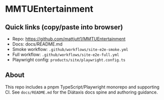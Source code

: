# MMTUEntertainment

## Quick links (copy/paste into browser)
- Repo: https://github.com/mattjutt1/MMTUEntertainment
- Docs: docs/README.md
- Smoke workflow: `.github/workflows/site-e2e-smoke.yml`
- Full workflow: `.github/workflows/site-e2e-full.yml`
- Playwright config: `products/site/playwright.config.ts`

## About
This repo includes a pnpm TypeScript/Playwright monorepo and supporting CI. See `docs/README.md` for the Diátaxis docs spine and authoring guidance.

